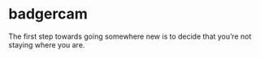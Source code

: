 # badgercam
The first step towards going somewhere new is to decide that you’re not staying where you are.
